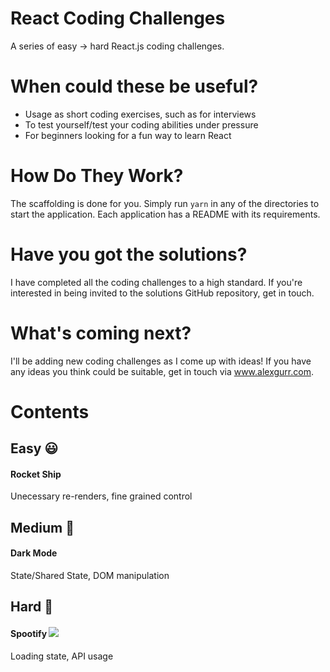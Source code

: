 # React Coding Challenges

A series of easy -> hard React.js coding challenges.

# When could these be useful?
- Usage as short coding exercises, such as for interviews
- To test yourself/test your coding abilities under pressure
- For beginners looking for a fun way to learn React 

# How Do They Work?
The scaffolding is done for you. Simply run `yarn` in any of the directories to start the application. Each application has a README with its requirements.

# Have you got the solutions?
I have completed all the coding challenges to a high standard. If you're interested in being invited to the solutions GitHub repository, get in touch.

# What's coming next?
I'll be adding new coding challenges as I come up with ideas! If you have any ideas you think could be suitable, get in touch via www.alexgurr.com.

# Contents
## Easy 😃
#### Rocket Ship
Unecessary re-renders, fine grained control 

## Medium 😬
#### Dark Mode
State/Shared State, DOM manipulation

## Hard 🤨
#### Spootify <img src="https://img.shields.io/badge/Coming%20Soon-%F0%9F%95%92-green" />
Loading state, API usage
